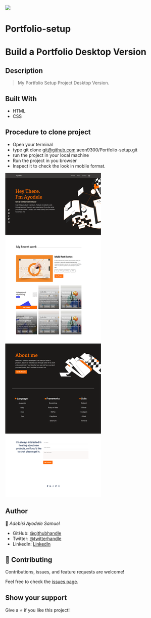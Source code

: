 ![](https://img.shields.io/badge/Microverse-blueviolet)

# Portfolio-setup
# Build a Portfolio Desktop Version

## Description
> My Portfolio Setup Project Desktop Version.

## Built With

- HTML
- CSS

## Procedure to clone project
- Open your terminal
- type git clone git@github.com:aeon9300/Portfolio-setup.git
- run the project in your local machine
- Run the project in you browser 
- Inspect it to check the look in mobile format.

![screenshot](images/img-microverse.png)

## Author

👤 *Adebisi Ayodele Samuel*

- GitHub: [@githubhandle](https://github.com/aeon9300)
- Twitter: [@twitterhandle](https://twitter.com/aeon9300)
- LinkedIn: [LinkedIn](https://www.linkedin.com/in/samuel-adebisi-4a589362/)

## 🤝 Contributing

Contributions, issues, and feature requests are welcome!

Feel free to check the [issues page](../../issues/).

## Show your support

Give a ⭐ if you like this project!